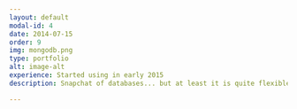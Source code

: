 ```yaml
---
layout: default
modal-id: 4
date: 2014-07-15
order: 9
img: mongodb.png
type: portfolio
alt: image-alt
experience: Started using in early 2015
description: Snapchat of databases... but at least it is quite flexible!

---
```

